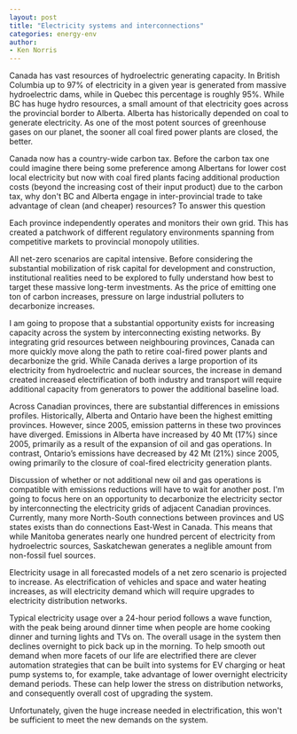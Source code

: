 ```yaml
---
layout: post
title: "Electricity systems and interconnections"
categories: energy-env
author:
- Ken Norris
---
```

 Canada has vast resources of hydroelectric generating capacity. In British Columbia up to 97% of electricity in a given year is generated from massive hydroelectric dams, while in Quebec this percentage is roughly 95%. While BC has huge hydro resources, a small amount of that electricity goes across the provincial border to Alberta. Alberta has historically depended on coal to generate electricity. As one of the most potent sources of greenhouse gases on our planet, the sooner all coal fired power plants are closed, the better. 

 Canada now has a country-wide carbon tax. Before the carbon tax one could imagine there being some preference among Albertans for lower cost local electricity but now with coal fired plants facing additional production costs (beyond the increasing cost of their input product) due to the carbon tax, why don't BC and Alberta engage in inter-provincial trade to take advantage of clean (and cheaper) resources? To answer this question 
 

 Each province independently operates and monitors their own grid. This has created a patchwork of different regulatory environments spanning from competitive markets to provincial monopoly utilities. 


 All net-zero scenarios are capital intensive. Before considering the substantial mobilization of risk capital for development and construction, institutional realities need to be explored to fully understand how best to target these massive long-term investments. As the price of emitting one ton of carbon increases, pressure on large industrial polluters to decarbonize increases.

 I am going to propose that a substantial opportunity exists for increasing capacity across the system by interconnecting existing networks. By integrating grid resources between neighbouring provinces, Canada can more quickly move along the path to retire coal-fired power plants and decarbonize the grid. While Canada derives a large proportion of its electricity from hydroelectric and nuclear sources, the increase in demand created increased electrification of both industry and transport will require additional capacity from generators to power the additional baseline load.

 Across Canadian provinces, there are substantial differences in emissions profiles. Historically, Alberta and Ontario have been the highest emitting provinces. However, since 2005, emission patterns in these two provinces have diverged. Emissions in Alberta have increased by 40 Mt (17%) since 2005, primarily as a result of the expansion of oil and gas operations. In contrast, Ontario’s emissions have decreased by 42 Mt (21%) since 2005, owing primarily to the closure of coal-fired electricity generation plants. 

 Discussion of whether or not additional new oil and gas operations is compatible with emissions reductions will have to wait for another post. I'm going to focus here on an opportunity to decarbonize the electricity sector by interconnecting the electricity grids of adjacent Canadian provinces. Currently, many more North-South connections between provinces and US states exists than do connections East-West in Canada. This means that while Manitoba generates nearly one hundred percent of electricity from hydroelectric sources, Saskatchewan generates a neglible amount from non-fossil fuel sources. 

 Electricity usage in all forecasted models of a net zero scenario is projected to increase. As electrification of vehicles and space and water heating increases, as will  electricity demand which will require upgrades to electricity distribution networks. 


Typical electricity usage over a 24-hour period follows a wave function, with the peak being around dinner time when people are home cooking dinner and turning lights and TVs on. The overall usage in the system then declines overnight to pick back up in the morning. To help smooth out demand when more facets of our life are electrified there are clever automation strategies that can be built into systems for EV charging or heat pump systems to, for example, take advantage of lower overnight electricity demand periods. These can help lower the stress on distribution networks, and consequently overall cost of upgrading the system. 

Unfortunately, given the huge increase needed in electrification, this won't be sufficient to meet the new demands on the system.   